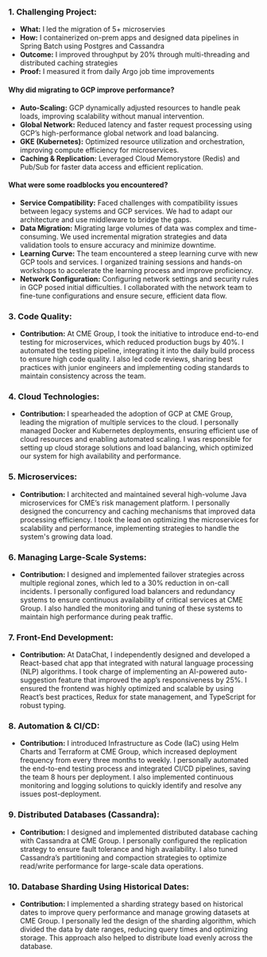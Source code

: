 ### 1. Challenging Project:

- **What:** I led the migration of 5+ microservies
- **How:** I containerized on-prem apps and designed data pipelines in Spring Batch using Postgres and Cassandra
- **Outcome:** I improved throughput by 20% through multi-threading and distributed caching strategies
- **Proof:** I measured it from daily Argo job time improvements

#### Why did migrating to GCP improve performance?

- **Auto-Scaling:** GCP dynamically adjusted resources to handle peak loads, improving scalability without manual intervention.
- **Global Network:** Reduced latency and faster request processing using GCP’s high-performance global network and load balancing.
- **GKE (Kubernetes):** Optimized resource utilization and orchestration, improving compute efficiency for microservices.
- **Caching & Replication:** Leveraged Cloud Memorystore (Redis) and Pub/Sub for faster data access and efficient replication.

#### What were some roadblocks you encountered?

- **Service Compatibility:** Faced challenges with compatibility issues between legacy systems and GCP services. We had to adapt our architecture and use middleware to bridge the gaps.
- **Data Migration:** Migrating large volumes of data was complex and time-consuming. We used incremental migration strategies and data validation tools to ensure accuracy and minimize downtime.
- **Learning Curve:** The team encountered a steep learning curve with new GCP tools and services. I organized training sessions and hands-on workshops to accelerate the learning process and improve proficiency.
- **Network Configuration:** Configuring network settings and security rules in GCP posed initial difficulties. I collaborated with the network team to fine-tune configurations and ensure secure, efficient data flow.

### 3. Code Quality:

- **Contribution:** At CME Group, I took the initiative to introduce end-to-end testing for microservices, which reduced production bugs by 40%. I automated the testing pipeline, integrating it into the daily build process to ensure high code quality. I also led code reviews, sharing best practices with junior engineers and implementing coding standards to maintain consistency across the team.

### 4. Cloud Technologies:

- **Contribution:** I spearheaded the adoption of GCP at CME Group, leading the migration of multiple services to the cloud. I personally managed Docker and Kubernetes deployments, ensuring efficient use of cloud resources and enabling automated scaling. I was responsible for setting up cloud storage solutions and load balancing, which optimized our system for high availability and performance.

### 5. Microservices:

- **Contribution:** I architected and maintained several high-volume Java microservices for CME’s risk management platform. I personally designed the concurrency and caching mechanisms that improved data processing efficiency. I took the lead on optimizing the microservices for scalability and performance, implementing strategies to handle the system's growing data load.

### 6. Managing Large-Scale Systems:

- **Contribution:** I designed and implemented failover strategies across multiple regional zones, which led to a 30% reduction in on-call incidents. I personally configured load balancers and redundancy systems to ensure continuous availability of critical services at CME Group. I also handled the monitoring and tuning of these systems to maintain high performance during peak traffic.

### 7. Front-End Development:

- **Contribution:** At DataChat, I independently designed and developed a React-based chat app that integrated with natural language processing (NLP) algorithms. I took charge of implementing an AI-powered auto-suggestion feature that improved the app’s responsiveness by 25%. I ensured the frontend was highly optimized and scalable by using React’s best practices, Redux for state management, and TypeScript for robust typing.

### 8. Automation & CI/CD:

- **Contribution:** I introduced Infrastructure as Code (IaC) using Helm Charts and Terraform at CME Group, which increased deployment frequency from every three months to weekly. I personally automated the end-to-end testing process and integrated CI/CD pipelines, saving the team 8 hours per deployment. I also implemented continuous monitoring and logging solutions to quickly identify and resolve any issues post-deployment.

### 9. Distributed Databases (Cassandra):

- **Contribution:** I designed and implemented distributed database caching with Cassandra at CME Group. I personally configured the replication strategy to ensure fault tolerance and high availability. I also tuned Cassandra’s partitioning and compaction strategies to optimize read/write performance for large-scale data operations.

### 10. Database Sharding Using Historical Dates:

- **Contribution:** I implemented a sharding strategy based on historical dates to improve query performance and manage growing datasets at CME Group. I personally led the design of the sharding algorithm, which divided the data by date ranges, reducing query times and optimizing storage. This approach also helped to distribute load evenly across the database.
